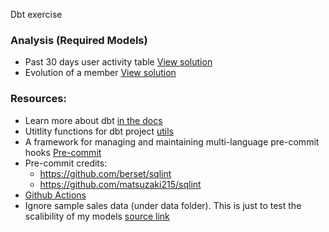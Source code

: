 Dbt exercise
 
### Analysis (Required Models)

- Past 30 days user activity table [View solution](https://github.com/faisalmaqbool94/dbt-exercise/blob/main/models/marts/activities/last_30_days_activities_v1.sql)
- Evolution of a member [View solution](https://github.com/faisalmaqbool94/dbt-exercise/blob/main/models/marts/evolution/user_company_stats_v1.sql)

### Resources:
- Learn more about dbt [in the docs](https://docs.getdbt.com/docs/introduction)
- Utitlity functions for dbt project [utils](https://github.com/dbt-labs/dbt-utils)
- A framework for managing and maintaining multi-language pre-commit hooks [Pre-commit](https://pre-commit.com/#intro)
- Pre-commit credits:
  * https://github.com/berset/sqlint
  * https://github.com/matsuzaki215/sqlint
- [Github Actions](https://docs.github.com/en/actions/learn-github-actions)
- Ignore sample sales data (under data folder). This is just to test the scalibility of my models [source link](https://eforexcel.com/wp/downloads-18-sample-csv-files-data-sets-for-testing-sales/)
